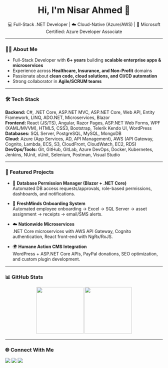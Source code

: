 <h1 align="center">Hi, I'm Nisar Ahmed 👋</h1>
<p align="center">
  💻 Full-Stack .NET Developer | ☁️ Cloud-Native (Azure/AWS) | 🎯 Microsoft Certified: Azure Developer Associate
</p>

---

### 👨‍💻 About Me
- Full-Stack Developer with **6+ years** building **scalable enterprise apps & microservices**  
- Experience across **Healthcare, Insurance, and Non-Profit** domains  
- Passionate about **clean code, cloud solutions, and CI/CD automation**  
- Strong collaborator in **Agile/SCRUM teams**  

---

### 🛠 Tech Stack

**Backend:** C#, .NET Core, ASP.NET MVC, ASP.NET Core, Web API, Entity Framework, LINQ, ADO.NET, Microservices, Blazor  
**Frontend:** React (JS/TS), Angular, Razor Pages, ASP.NET Web Forms, WPF (XAML/MVVM), HTML5, CSS3, Bootstrap, Telerik Kendo UI, WordPress  
**Databases:** SQL Server, PostgreSQL, MySQL, MongoDB  
**Cloud:** Azure (App Services, AD, API Management), AWS (API Gateway, Cognito, Lambda, ECS, S3, CloudFront, CloudWatch, EC2, RDS)  
**DevOps/Tools:** Git, GitHub, GitLab, Azure DevOps, Docker, Kubernetes, Jenkins, NUnit, xUnit, Selenium, Postman, Visual Studio  

---

### 📂 Featured Projects

- 🔐 **Database Permission Manager (Blazor + .NET Core)**  
  Automated DB access requests/approvals, role-based permissions, dashboards, and notifications.  

- 🧭 **FreshMinds Onboarding System**  
  Automated employee onboarding → Excel → SQL Server → asset assignment → receipts → email/SMS alerts.  

- ☁️ **Nationwide Microservices**  
  .NET Core microservices with AWS API Gateway, Cognito authentication, React front-end with NgRx/RxJS.  

- 🌍 **Humane Action CMS Integration**  
  WordPress + ASP.NET Core APIs, PayPal donations, SEO optimization, and custom plugin development.  

---

### 📊 GitHub Stats
<p align="center">
  <img src="https://github-readme-stats.vercel.app/api?username=nisarahmed&show_icons=true&theme=tokyonight" height="150" />
  <img src="https://github-readme-stats.vercel.app/api/top-langs/?username=nisarahmed&layout=compact&theme=tokyonight" height="150" />
</p>

---

### 🌐 Connect With Me
<p>
  <a href="mailto:mnisarahmed937@gmail.com"><img src="https://img.shields.io/badge/Email-D14836?logo=gmail&logoColor=white"></a>
  <a href="https://www.linkedin.com/in/nisarahmedm/"><img src="https://img.shields.io/badge/LinkedIn-0A66C2?logo=linkedin&logoColor=white"></a>
  <a href="https://nisarportfolio.vercel.app/"><img src="https://img.shields.io/badge/Portfolio-000000?logo=vercel&logoColor=white"></a>
</p>

